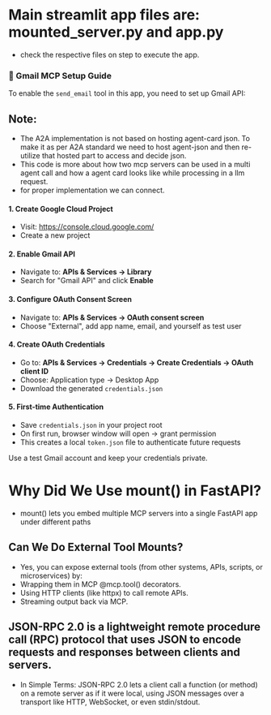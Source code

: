 # Main streamlit app files are: mounted_server.py and app.py
 - check the respective files on step to execute the app.


### 📧 Gmail MCP Setup Guide
To enable the `send_email` tool in this app, you need to set up Gmail API:

## Note:
 - The A2A implementation is not based on hosting agent-card json. To make it as per A2A standard we need to host agent-json and then re-utilize that hosted part to access and decide json. 
 - This code is more about how two mcp servers can be used in a multi agent call and how a agent card looks like while processing in a llm request.
 - for proper implementation we can connect.
 

#### 1. Create Google Cloud Project
- Visit: https://console.cloud.google.com/
- Create a new project

#### 2. Enable Gmail API
- Navigate to: **APIs & Services → Library**
- Search for "Gmail API" and click **Enable**

#### 3. Configure OAuth Consent Screen
- Navigate to: **APIs & Services → OAuth consent screen**
- Choose "External", add app name, email, and yourself as test user

#### 4. Create OAuth Credentials
- Go to: **APIs & Services → Credentials → Create Credentials → OAuth client ID**
- Choose: Application type → Desktop App
- Download the generated `credentials.json`

#### 5. First-time Authentication
- Save `credentials.json` in your project root
- On first run, browser window will open → grant permission
- This creates a local `token.json` file to authenticate future requests

Use a test Gmail account and keep your credentials private.


# Why Did We Use mount() in FastAPI?
  - mount() lets you embed multiple MCP servers into a single FastAPI app under different paths

## Can We Do External Tool Mounts?
  - Yes, you can expose external tools (from other systems, APIs, scripts, or microservices) by:
  - Wrapping them in MCP @mcp.tool() decorators.
  - Using HTTP clients (like httpx) to call remote APIs.
  - Streaming output back via MCP.


## JSON-RPC 2.0 is a lightweight remote procedure call (RPC) protocol that uses JSON to encode requests and responses between clients and servers.
 - In Simple Terms: JSON-RPC 2.0 lets a client call a function (or method) on a remote server as if it were local, using JSON messages over a transport like HTTP, WebSocket, or even stdin/stdout.




